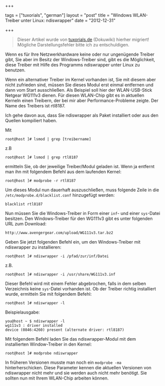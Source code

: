 +++

tags = ["tuxorials", "german"]
layout = "post"
title = "Windows WLAN-Treiber unter Linux: ndiswrapper"
date = "2012-12-31"

+++

>
> Dieser Artikel wurde von [tuxorials.de](http://tuxorials.de) (Dokuwiki) hierher migriert!
> Mögliche Darstellungsfehler bitte ich zu entschuldigen.
>


Wenn es für Ihre Netzwerkhardware keine oder nur ungenügende Treiber
gibt, Sie aber im Besitz der Windows-Treiber sind, gibt es die
Möglichkeit, diese Treiber mit Hilfe des Programms ndiswrapper unter
Linux zu benutzen.

Wenn ein alternativer Treiber im Kernel vorhanden ist, Sie mit diesem
aber nicht zufrieden sind, müssen Sie dieses Modul erst einmal entfernen
und dann vom Start ausschließen. Als Beispiel soll hier der
WLAN-USB-Stick Netgear WG111v3 dienen. Für diesen WLAN-Chip gibt es in
aktuellen Kerneln einen Treibern, der bei mir aber Performance-Probleme
zeigte. Der Name des Treibers ist rtl8187.

Ich gehe davon aus, dass Sie ndiswrapper als Paket installiert oder aus
den Quellen kompiliert haben.

Mit

```
root@host ]# lsmod | grep [treibername]
```

z.B

```
root@host ]# lsmod | grep rtl8187
```

ermitteln Sie, ob der jeweilige Treiber/Modul geladen ist. Wenn ja
entfernt man ihn mit folgendem Befehl aus dem laufenden Kernel:

```
root@host ]# modprobe -r rtl8187
```

Um dieses Modul nun dauerhaft auszuschließen, muss folgende Zeile in die
`/etc/modprobe.d/blacklist.conf` hinzugefügt werden:

```
blacklist rtl8187
```

Nun müssen Sie die Windows-Treiber in Form einer `inf`- und einer
`sys`-Datei besitzen. Den Windows-Treiber für den WG111v3 gibt es unter
folgenden URL zum Download:

```
http://www.avengergear.com/upload/WG111v3.tar.bz2
```

Geben Sie jetzt folgenden Befehl ein, um den Windows-Treiber mit
ndiswrapper zu installieren:

```
root@host ]# ndiswrapper -i /pfad/zur/inf/Datei
```

z.B.

```
root@host ]# ndiswrapper -i /usr/share/WG111v3.inf
```

Dieser Befehl wird mit einem Fehler abgebrochen, falls in dem selben
Verzeichnis keine `sys`-Datei vorhanden ist. Ob der Treiber richtig
installiert wurde, ermitteln Sie mit folgendem Befehl:

```
root@host ]# ndiswrapper -l
```

Beispielausgabe:

```
you@host ~ $ ndiswrapper -l 
wg111v3 : driver installed  
device (0846:4260) present (alternate driver: rtl8187)
```

Mit folgendem Befehl laden Sie das ndiswrapper-Modul mit dem
installierten Window-Treiber in den Kernel:

```
root@host ]# modprobe ndiswrapper
```

In früheren Versionen musste man noch ein `modprobe -ma`
hinterherschicken. Diese Parameter kennen die aktuellen Versionen von
ndiswrapper nicht mehr und sie werden auch nicht mehr benötigt. Sie
sollten nun mit Ihrem WLAN-Chip arbeiten können.
